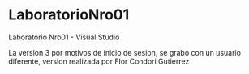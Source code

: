 # LaboratorioNro01
Laboratorio Nro01 - Visual Studio

La version 3 por motivos de inicio de sesion, se grabo con un usuario diferente, version realizada por Flor Condori Gutierrez
